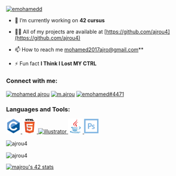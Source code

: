 <!---
ajrou4/ajrou4 is a ✨ special ✨ repository because its `README.md` (this file) appears on your GitHub profile.
You can click the Preview link to take a look at your changes.
--->
<p align="left"> <a href="https://github.com/ryo-ma/github-profile-trophy"><img src="https://github-profile-trophy.vercel.app/?username=ajrou4" alt="emohamedd" /></a> </p>

- 🔭 I’m currently working on **42 cursus**

- 👨‍💻 All of my projects are available at [https://github.com/ajrou4](https://github.com/ajrou4)

- 📫 How to reach me mohamed2017ajro@gmail.com**

- ⚡ Fun fact **I Think I Lost MY CTRL**

<h3 align="left">Connect with me:</h3>
<p align="left">
<a href="https://www.linkedin.com/in/majrou/" target="blank"><img align="center" src="https://raw.githubusercontent.com/rahuldkjain/github-profile-readme-generator/master/src/images/icons/Social/linked-in-alt.svg" alt="mohamed ajrou" height="30" width="40" /></a>
<a href="https://instagram.com/m.ajrou" target="blank"><img align="center" src="https://raw.githubusercontent.com/rahuldkjain/github-profile-readme-generator/master/src/images/icons/Social/instagram.svg" alt="m.ajrou" height="30" width="40" /></a>
<a href="https://discord.gg/jamica#7491" target="blank"><img align="center" src="https://raw.githubusercontent.com/rahuldkjain/github-profile-readme-generator/master/src/images/icons/Social/discord.svg" alt="emohamed#4471" height="30" width="40" /></a>
</p>

<h3 align="left">Languages and Tools:</h3>
<p align="left"> <a href="https://www.blender.org/" target="_blank" rel="noreferrer"> </a> <a href="https://www.cprogramming.com/" target="_blank" rel="noreferrer"> <img src="https://raw.githubusercontent.com/devicons/devicon/master/icons/c/c-original.svg" alt="c" width="40" height="40"/> </a> <a href="https://www.w3.org/html/" target="_blank" rel="noreferrer"> <img src="https://raw.githubusercontent.com/devicons/devicon/master/icons/html5/html5-original-wordmark.svg" alt="html5" width="40" height="40"/> </a> <a href="https://www.adobe.com/in/products/illustrator.html" target="_blank" rel="noreferrer"> <img src="https://www.vectorlogo.zone/logos/adobe_illustrator/adobe_illustrator-icon.svg" alt="illustrator" width="40" height="40"/> </a> <a href="https://www.java.com" target="_blank" rel="noreferrer"> <img src="https://raw.githubusercontent.com/devicons/devicon/master/icons/java/java-original.svg" alt="java" width="40" height="40"/> </a> <a href="https://www.photoshop.com/en" target="_blank" rel="noreferrer"> <img src="https://raw.githubusercontent.com/devicons/devicon/master/icons/photoshop/photoshop-line.svg" alt="photoshop" width="40" height="40"/> </a> </p>

<p><img align="center" src="https://github-readme-stats.vercel.app/api/top-langs?username=ajrou4&show_icons=true&locale=en&layout=compact" alt="ajrou4" /></p>

<p><img align="center" src="https://github-readme-streak-stats.herokuapp.com/?user=ajrou4&" alt="ajrou4" /></p>

[![majrou's 42 stats](https://badge.mediaplus.ma/greenbinary/majrou)](https://github.com/oakoudad/badge42)

